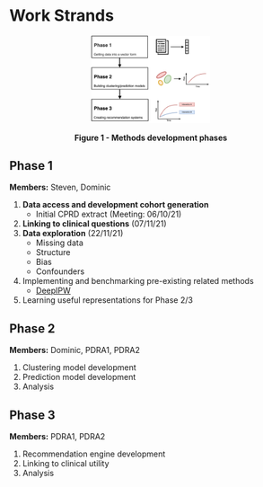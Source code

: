 # Work Strands

<figure>
  <p align="center">
    <img src="gfx/project_phases.png" alt="Project Phases" style="width:50%">
  </p>
  <p align="center">
    <b>Figure 1 - Methods development phases</b>
  </p>
</figure>

## Phase 1

**Members:** Steven, Dominic

1. **Data access and development cohort generation**
    - Initial CPRD extract (Meeting: 06/10/21)
2. **Linking to clinical questions** (07/11/21)
3. **Data exploration** (22/11/21)
    - Missing data
    - Structure
    - Bias
    - Confounders
4. Implementing and benchmarking pre-existing related methods
    - [DeepIPW](https://github.com/ruoqi-liu/DeepIPW)
5. Learning useful representations for Phase 2/3

## Phase 2

**Members:** Dominic, PDRA1, PDRA2

1. Clustering model development
2. Prediction model development
3. Analysis 

## Phase 3

**Members:** PDRA1, PDRA2

1. Recommendation engine development
2. Linking to clinical utility
3. Analysis

